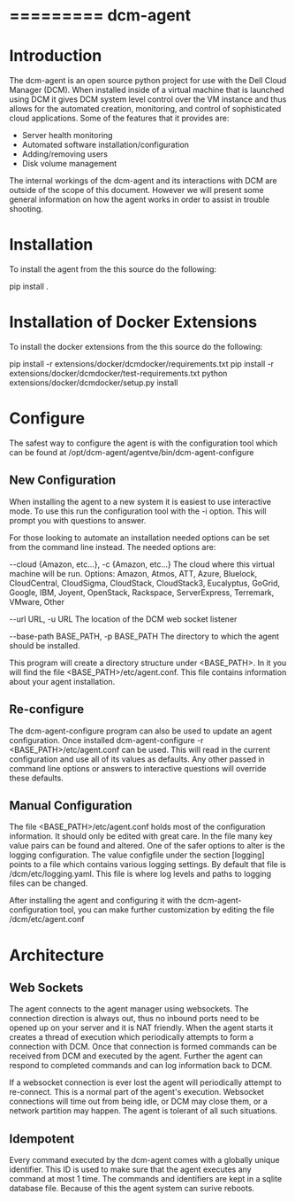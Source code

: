 =========
dcm-agent
=========

Introduction
============

The dcm-agent is an open source python project for use with the Dell Cloud
Manager (DCM).  When installed inside of a virtual machine that is launched
using DCM it gives DCM system level control over the VM instance and thus
allows for the automated creation, monitoring, and control of sophisticated
cloud applications.  Some of the features that it provides are:

- Server health monitoring
- Automated software installation/configuration
- Adding/removing users
- Disk volume management

The internal workings of the dcm-agent and its interactions with DCM are
outside of the scope of this document.  However we will present some general
information on how the agent works in order to assist in trouble shooting.

Installation
============

To install the agent from the this source do the following:

pip install .

Installation of Docker Extensions
============

To install the docker extensions from the this source do the following:

pip install -r extensions/docker/dcmdocker/requirements.txt
pip install -r extensions/docker/dcmdocker/test-requirements.txt
python extensions/docker/dcmdocker/setup.py install

Configure
=========

The safest way to configure the agent is with the configuration tool which can
be found at /opt/dcm-agent/agentve/bin/dcm-agent-configure

New Configuration
-----------------

When installing the agent to a new system it is easiest to use interactive
mode.  To use this run the configuration tool with the -i option.  This will
prompt you with questions to answer.

For those looking to automate an installation needed options can be set from
the command line instead.  The needed options are:

  --cloud {Amazon, etc...}, -c {Amazon, etc...}
                        The cloud where this virtual machine will be run.
                        Options: Amazon, Atmos, ATT, Azure, Bluelock,
                        CloudCentral, CloudSigma, CloudStack, CloudStack3,
                        Eucalyptus, GoGrid, Google, IBM, Joyent, OpenStack,
                        Rackspace, ServerExpress, Terremark, VMware, Other

  --url URL, -u URL     The location of the DCM web socket listener

  --base-path BASE_PATH, -p BASE_PATH The directory to which the agent should
                                      be installed.

This program will create a directory structure under <BASE_PATH>.  In it you
will find the file <BASE_PATH>/etc/agent.conf.  This file contains information
about your agent installation.

Re-configure
------------

The dcm-agent-configure program can also be used to update an agent
configuration.  Once installed
dcm-agent-configure -r <BASE_PATH>/etc/agent.conf
can be used.  This will read in the current configuration and use all of its
values as defaults.  Any other passed in command line options or answers to
interactive questions will override these defaults.

Manual Configuration
--------------------

The file <BASE_PATH>/etc/agent.conf holds most of the configuration
information.  It should only be edited with great care.  In the file many key
value pairs can be found and altered.  One of the safer options to alter is the
logging configuration.  The value configfile under the section [logging] points
to a file which contains various logging settings.  By default that file is
/dcm/etc/logging.yaml. This file is where log levels and paths to logging files
can be changed.

After installing the agent and configuring it with the dcm-agent-configuration
tool, you can make further customization by editing the file
/dcm/etc/agent.conf

Architecture
============

Web Sockets
-----------

The agent connects to the agent manager using websockets.  The connection
direction is always out, thus no inbound ports need to be opened up on your
server and it is NAT friendly.  When the agent starts it creates a thread of
execution which periodically attempts to form a connection with DCM.  Once that
connection is formed commands can be received from DCM and executed by the
agent.  Further the agent can respond to completed commands and can log
information back to DCM.

If a websocket connection is ever lost the agent will periodically attempt to
re-connect.  This is a normal part of the agent's execution.  Websocket
connections will time out from being idle, or DCM may close them, or a network
partition may happen.  The agent is tolerant of all such situations.

Idempotent
----------

Every command executed by the dcm-agent comes with a globally unique
identifier.  This ID is used to make sure that the agent executes any command
at most 1 time.  The commands and identifiers are kept in a sqlite database
file.  Because of this the agent system can surive reboots.
